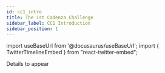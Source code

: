 ```yaml
---
id: cc1_intro
title: The 1st Cadenza Challenge
sidebar_label: CC1 Introduction
sidebar_position: 1
---
```

import useBaseUrl from '@docusaurus/useBaseUrl';
import { TwitterTimelineEmbed } from "react-twitter-embed";


Details to appear
